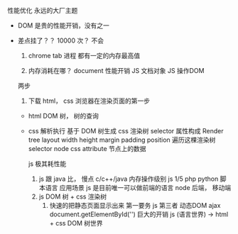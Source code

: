 性能优化 永远的大厂主题

- DOM 是贵的性能开销，没有之一

- 差点挂了？？
  10000 次？ 不会
  1. chrome tab 进程 都有一定的内存最高值

  2. 内存消耗在哪？
    document 性能开销
      JS 文档对象 JS 操作DOM


  两步
  1. 下载 html， css 浏览器在渲染页面的第一步
    - html DOM 树， 树的查询
    - css 解析执行 基于 DOM 树生成 css 渲染树 selector 属性构成
      Render tree  layout width
      height  margin padding
      position
      遍历这棵渲染树
      selector  node  css
      attribute 节点上的数据


      js 极其耗性能
      1. js 跟 java 比， 慢点
        c/c++/java  内存操作级别
        js  1/5   php python 脚本语言
        应用场景 js 是目前唯一可以做前端的语言
        node 后端， 移动端
      2. js 
          DOM 树 + css 渲染树
            1. 快速的把静态页面显示出来  第一要务
          js  第三者  动态DOM ajax
          document.getElementById('') 巨大的开销
          js (语言世界) -> html + css DOM 树世界
          